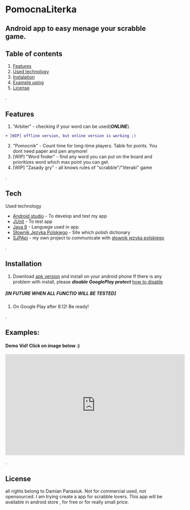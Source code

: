 # PomocnaLiterka
## Android app to easy menage your scrabble game.

## Table of contents
1. [ Features ](#fea)
2. [ Used technology ](#tech)
3. [ Instalation ](#instal)
4. [ Example using ](#example)
5. [ License ](#lic)

<a name="fea">.</a>
## Features

1. "Arbiter" - checking if your word can be used(***ONLINE***).
```diff
+ [WIP] offline version, but online version is working ;)
```
2. "Pomocnik" - Count time for long-time players. Table for points. You dont need paper and pen anymore!
3. [WIP] "Word finder" - find any word you can put on the board and prioritizes word which max point you can get.
4. [WIP] "Zasady gry" - all knows rules of "scrabble"/"literaki" game

<a name="tech">.</a>
## Tech

Used technology

- [Android studio](https://developer.android.com/studio) - To develop and test my app
- [JUnit](https://junit.org/junit5/) - To test app
- [Java 8](https://java.com/pl/download/help/java8.html) - Languege used in app
- [Słownik Języka Polskiego](https://sjp.pl) - Site which polish dictionary
- [SJPApi](https://github.com/GHRik/SjpAPI) - my own project to communicate with [słownik języka polskiego](www.sjp.pl)

<a name="instal">.</a>
## Installation

1. Download [apk version](https://github.com/GHRik/PomocnaLiterka/blob/main/APK/PomocnaLiterka.apk) and install on your android phone
If there is any problem with install, please ***disable GooglePlay protect*** [how to disable](https://support.mobile-tracker-free.com/hc/en-us/articles/360005346953-How-to-disable-Google-Play-Protect-)

##### [IN FUTURE WHEN ALL FUNCTIO WILL BE TESTED]
1. On Google Play after 8.12! Be ready! 

<a name="example">.</a>
## Examples:

#### Demo Vid! Click on image below :)
<iframe width="560" height="315" src="https://www.youtube.com/embed/5LnZbj4Xtro" title="YouTube video player" frameborder="0" allow="accelerometer; autoplay; clipboard-write; encrypted-media; gyroscope; picture-in-picture" allowfullscreen></iframe>

<a name="lic">.</a>
## License
all rights belong to Damian Panasiuk. Not for commercial used, not opensourced.
I am trying create a app for scrabble lovers. This app will be available in android store , for free or for really small price.
